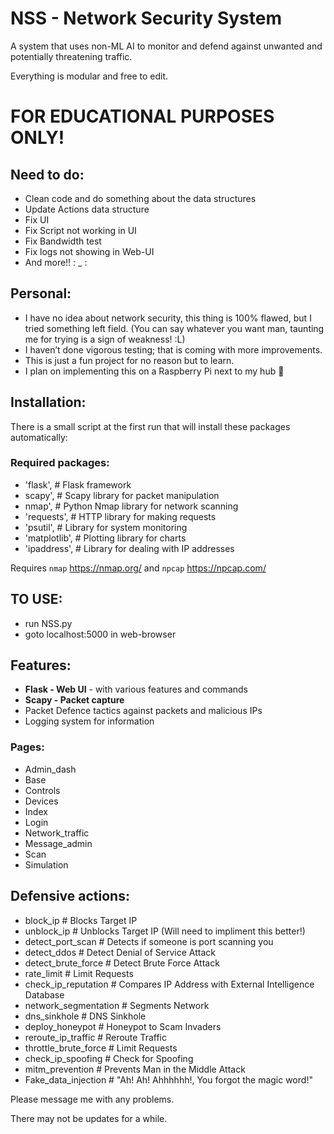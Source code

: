 
# NSS - Network Security System

A system that uses non-ML AI to monitor and defend against unwanted and potentially threatening traffic.

Everything is modular and free to edit.


# FOR EDUCATIONAL PURPOSES ONLY!


## Need to do:
- Clean code and do something about the data structures
- Update Actions data structure
- Fix UI
- Fix Script not working in UI
- Fix Bandwidth test
- Fix logs not showing in Web-UI
- And more!! : _ :

## Personal:
- I have no idea about network security, this thing is 100% flawed, but I tried something left field. (You can say whatever you want man, taunting me for trying is a sign of weakness! :L)
- I haven’t done vigorous testing; that is coming with more improvements.
- This is just a fun project for no reason but to learn.
- I plan on implementing this on a Raspberry Pi next to my hub 🙂

## Installation:
There is a small script at the first run that will install these packages automatically:

### Required packages:
- 'flask',  # Flask framework
- scapy',  # Scapy library for packet manipulation
- nmap',  # Python Nmap library for network scanning
- 'requests',  # HTTP library for making requests
- 'psutil',  # Library for system monitoring
- 'matplotlib',  # Plotting library for charts
- 'ipaddress',  # Library for dealing with IP addresses

Requires `nmap` https://nmap.org/ and `npcap` https://npcap.com/


## TO USE:
- run NSS.py
- goto localhost:5000 in web-browser

## Features:
- **Flask - Web UI** - with various features and commands
- **Scapy - Packet capture**
- Packet Defence tactics against packets and malicious IPs
- Logging system for information

### Pages:
- Admin_dash
- Base
- Controls
- Devices
- Index
- Login
- Network_traffic
- Message_admin
- Scan
- Simulation

## Defensive actions:
- block_ip # Blocks Target IP
- unblock_ip # Unblocks Target IP (Will need to impliment this better!)
- detect_port_scan # Detects if someone is port scanning you
- detect_ddos # Detect Denial of Service Attack
- detect_brute_force # Detect Brute Force Attack
- rate_limit # Limit Requests
- check_ip_reputation # Compares IP Address with External Intelligence Database
- network_segmentation # Segments Network
- dns_sinkhole # DNS Sinkhole
- deploy_honeypot # Honeypot to Scam Invaders
- reroute_ip_traffic # Reroute Traffic
- throttle_brute_force # Limit Requests
- check_ip_spoofing # Check for Spoofing
- mitm_prevention # Prevents Man in the Middle Attack
- Fake_data_injection # "Ah! Ah! Ahhhhhh!, You forgot the magic word!"

Please message me with any problems.

There may not be updates for a while.
